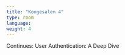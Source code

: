 ```yaml
---
title: "Kongesalen 4"
type: room
language: 
weight: 4
---
```

Continues: User Authentication: A Deep Dive
